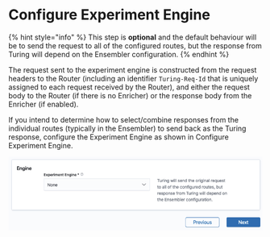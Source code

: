 # Configure Experiment Engine

{% hint style="info" %}
This step is **optional** and the default behaviour will be to send the request to all of the configured routes, but the response from Turing will depend on the Ensembler configuration.
{% endhint %}

The request sent to the experiment engine is constructed from the request headers to the Router (including an
identifier `Turing-Req-Id` that is uniquely assigned to each request received by the Router), and either the request 
body to the Router (if there is no Enricher) or the response body from the Enricher (if enabled).

If you intend to determine how to select/combine responses from the individual routes (typically in the Ensembler) to send back as the Turing response, configure the Experiment Engine as shown in Configure Experiment Engine. 

![](../../.gitbook/assets/configure_expriement_engine.png)

